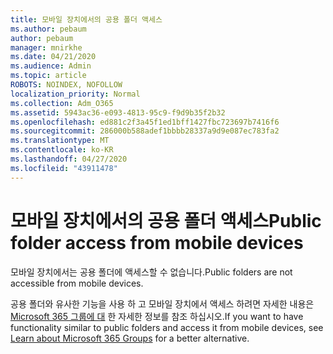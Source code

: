 ```yaml
---
title: 모바일 장치에서의 공용 폴더 액세스
ms.author: pebaum
author: pebaum
manager: mnirkhe
ms.date: 04/21/2020
ms.audience: Admin
ms.topic: article
ROBOTS: NOINDEX, NOFOLLOW
localization_priority: Normal
ms.collection: Adm_O365
ms.assetid: 5943ac36-e093-4813-95c9-f9d9b35f2b32
ms.openlocfilehash: ed881c2f3a45f1ed1bff1427fbc723697b7416f6
ms.sourcegitcommit: 286000b588adef1bbbb28337a9d9e087ec783fa2
ms.translationtype: MT
ms.contentlocale: ko-KR
ms.lasthandoff: 04/27/2020
ms.locfileid: "43911478"
---
```

# <a name="public-folder-access-from-mobile-devices"></a><span data-ttu-id="a1da1-102">모바일 장치에서의 공용 폴더 액세스</span><span class="sxs-lookup"><span data-stu-id="a1da1-102">Public folder access from mobile devices</span></span>

<span data-ttu-id="a1da1-103">모바일 장치에서는 공용 폴더에 액세스할 수 없습니다.</span><span class="sxs-lookup"><span data-stu-id="a1da1-103">Public folders are not accessible from mobile devices.</span></span>
  
<span data-ttu-id="a1da1-104">공용 폴더와 유사한 기능을 사용 하 고 모바일 장치에서 액세스 하려면 자세한 내용은 [Microsoft 365 그룹에 대](https://support.office.com/article/learn-about-office-365-groups-b565caa1-5c40-40ef-9915-60fdb2d97fa2) 한 자세한 정보를 참조 하십시오.</span><span class="sxs-lookup"><span data-stu-id="a1da1-104">If you want to have functionality similar to public folders and access it from mobile devices, see [Learn about Microsoft 365 Groups](https://support.office.com/article/learn-about-office-365-groups-b565caa1-5c40-40ef-9915-60fdb2d97fa2) for a better alternative.</span></span>
  